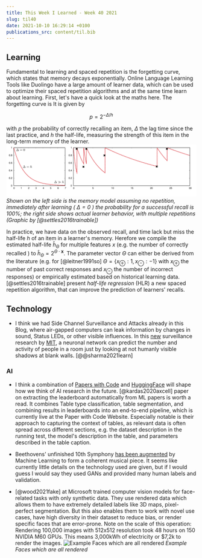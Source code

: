 ```yaml
---
title: This Week I Learned - Week 40 2021
slug: til40
date: 2021-10-10 16:29:14 +0100
publications_src: content/til.bib
--- 
```



## Learning
Fundamental to learning and spaced repetition is the forgetting curve, which states that memory decays exponentially. Online Language Learning Tools like Duolingo have a large amount of learner data, which can be used to optimize their spaced repetition algorithms and at the same time learn about learning. First, let's have a quick look at the maths here. The forgetting curve is  It is given by 

$$p=2^{-\Delta / h}$$

with $p$ the probability of correctly recalling an item, $\Delta$ the lag time since the last practice, and $h$ the half-life, measuring the strength of this item in the long-term memory of the learner.
![Model of forgetting](../images/weekly/forgetting.svg)
*Shown on the left side is the memory model assuming no repetition, immediately after learning ( $\Delta=0$ ) the probability for a successful recall is 100%; the right side shows actual learner behavior, with multiple repetitions (Graphic by [@settles2016trainable])*

In practice, we have data on the observed recall, and time lack but miss the half-life $h$ of an item in a learner's memory. Herefore we compile the estimated half-life $\hat{h}_{\Theta}$ for multiple features $x$ (e.g. the number of correctly recalled ) to $\hat{h}_{\Theta}=2^{\Theta \cdot \mathbf{x}}$. The parameter vector $\Theta$ can either be derived from the literature (e.g. for [@leitner1991so] $\Theta=\left\{x_{\oplus}: 1, x_{\ominus}:-1\right\}$ with $x_{\oplus}$ the number of past correct responses and $x_{\ominus}$ the number of incorrect responses) or empirically estimated based on historical learning data. [@settles2016trainable] present *half-life regression* (HLR) a new spaced repetition algorithm, that can improve the prediction of learners' recalls.

## Technology 
* I think we had Side Channel Surveillance and Attacks already in this Blog, where air-gapped computers can leak information by changes in sound, Status LEDs, or other visible influences. In this [new](https://www.scientificamerican.com/article/a-blank-wall-can-show-how-many-people-are-in-a-room-and-what-theyre-doing/) surveillance research by [MIT](http://wallcamera.csail.mit.edu/), a neuronal network can predict the number and activity of people in a room just by looking at not humanly visible shadows at blank walls. [@@sharma2021learn]

### AI 
* I think a combination of [Papers with Code](https://paperswithcode.com/) and [HuggingFace](https://huggingface.co/) will shape how we think of AI research in the future. [@kardas2020axcell] paper on extracting the leaderboard automatically from ML papers is worth a read. It combines Table type classification, table segmentation, and combining results in leaderboards into an end-to-end pipeline, which is currently live at the Paper with Code Website. Especially notable is their approach to capturing the context of tables, as relevant data is often spread across different sections, e.g. the dataset description in the running test, the model's description in the table, and parameters described in the table caption.

* Beethovens' unfinished 10th Symphony [has been augmented](https://theconversation.com/how-a-team-of-musicologists-and-computer-scientists-completed-beethovens-unfinished-10th-symphony-168160) by Machine Learning to form a coherent musical piece. It seems like currently little details on the technology used are given, but if I would guess I would say they used GANs and provided many human labels and validation.

* [@wood2021fake] at Microsoft trained computer vision models for face-related tasks with only synthetic data. They use rendered data which allows them to have extremely detailed labels like 3D maps, pixel-perfect segmentation. But this also enables them to work with novel use cases, have high diversity in their dataset to reduce bias, or render specific faces that are error-prone. Note on the scale of this operation: Rendering 100,000 images with 512x512 resolution took 48 hours on 150 NVIDIA M60 GPUs. This means  3,000kWh of electricity or $7,2k to render the images.
![Example Faces which are all rendered](../images/weekly/faces.png)
*Example Faces which are all rendered*
